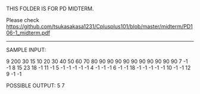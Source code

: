 THIS FOLDER IS FOR PD MIDTERM.

Please check https://github.com/tsukasakasa1231/Cplusplus101/blob/master/midterm/PD106-1_midterm.pdf


------------------------------------------

SAMPLE INPUT:

9 200 30 15
10 20 30 40 50 60 70 80 90
90 90 90 90 90 90 90 90 90
7 -1 -1 8 15 23 18 -1
11 -1 5 -1 -1 -1 -1
-1 4 -1 -1 -1 6
-1 -1 18 -1 -1
-1 -1 -1 10
-1 -1 12
9 -1
-1

POSSIBLE OUTPUT:
5 7
